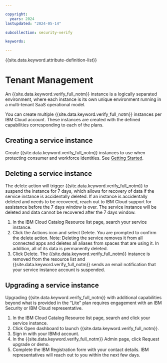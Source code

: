 ```yaml
---

copyright:
  years: 2024
lastupdated: "2024-05-14"

subcollection: security-verify

keywords: 

---
```


{{site.data.keyword.attribute-definition-list}}

# Tenant Management

An {{site.data.keyword.verify_full_notm}} instance is a logically separated environment, where each instance is its own unique environment running in a multi-tenant SaaS operational model. 

You can create multiple {{site.data.keyword.verify_full_notm}} instances per IBM Cloud account. These instances are created with the defined capabilities corresponding to each of the plans. 

## Creating a service instance
Create {{site.data.keyword.verify_full_notm}} instances to use when protecting consumer and workforce identities. 
See [Getting Started](./getting-started.md).

## Deleting a service instance
The delete action will trigger {{site.data.keyword.verify_full_notm}} to suspend the instance for 7 days, which allows for recovery of data if the service instance is accidentally deleted. 
If an instance is accidentally deleted and needs to be recovered, reach out to IBM Cloud support for assistance before the 7 days window is over.
The service instance will be deleted and data cannot be recovered after the 7 days window.

1. In the IBM Cloud Catalog Resource list page, search your service instance.
2. Click the Actions icon and select Delete. You are prompted to confirm the delete action. Note: Deleting the service removes it from all connected apps and deletes all aliases from spaces that are using it. In addition, all of its data is permanently deleted. 
3. Click Delete. The {{site.data.keyword.verify_full_notm}} instance is removed from the resource list and {{site.data.keyword.verify_full_notm}} sends an email notification that your service instance account is suspended.

## Upgrading a service instance
Upgrading {{site.data.keyword.verify_full_notm}} with additional capabilities beyond what is provided in the “Lite” plan requires engagement with an IBM Security or IBM Cloud representative. 

1. In the IBM Cloud Catalog Resource list page, search and click your service instance. 
2. Click Open dashboard to launch {{site.data.keyword.verify_full_notm}}.
3. Sign in with your IBMid account.
4. In the {{site.data.keyword.verify_full_notm}} Admin page, click Request upgrade or demo.
5. Complete the IBM Registration form with your contact details. IBM representatives will reach out to you within the next few days.
